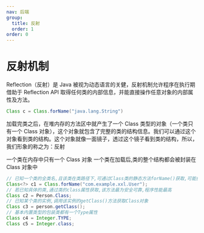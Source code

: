 ```yaml
---
nav: 后端
group:
  title: 反射
  order: 1
order: 0
---
```


# 反射机制

Reflection（反射）是 Java 被视为动态语言的关健，反射机制允许程序在执行期借助于 Reflection APl 取得任何类的内部信息，并能直接操作任意对象的内部属性及方法。

```java | pure
Class c = Class.forName("java.lang.String")
```

加载完类之后，在堆内存的方法区中就产生了一个 Class 类型的对象（一个类只有一个 Class 对象），这个对象就包含了完整的类的结构信息。我们可以通过这个对象看到类的结构。这个对象就像一面镜子，透过这个镜子看到类的结构，所以， 我们形象的称之为：反射

一个类在内存中只有一个 Class 对象
一个类在加载后,类的整个结构都会被封装在 Class 对象中

```java | pure
// 已知一个类的全类名,且该类在类路径下,可通过Class类的静态方法forName()获取,可能抛出ClassNotFoundException
Class<?> c1 = Class.forName("com.example.xxl.User");
// 若已知具体的类,通过类的class属性获取,该方法最为安全可靠,程序性能最高
Class c2 = Person.Class;
// 已知某个类的实例,调用该实例的getClass()方法获取Class对象
Class c3 = person.getClass();
// 基本内置类型的包装类都有一个Type属性
Class c4 = Integer.TYPE;
Class c5 = Integer.class;
```
